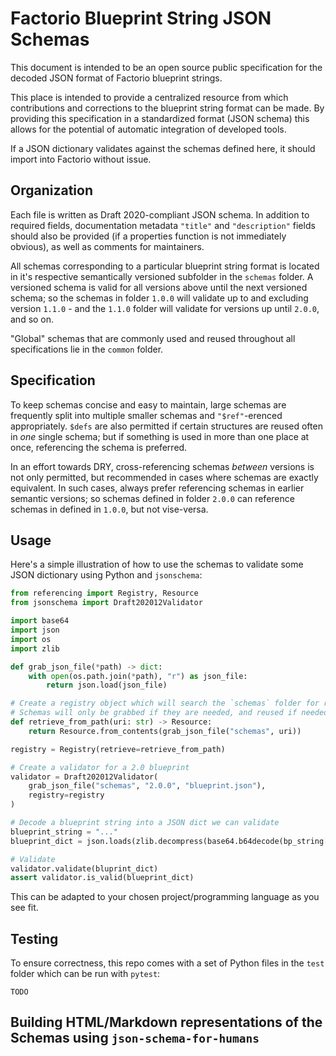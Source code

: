 # Factorio Blueprint String JSON Schemas

This document is intended to be an open source public specification for the decoded JSON format of Factorio blueprint strings. 

This place is intended to provide a centralized resource from which contributions and corrections to the blueprint string format can be made. By providing this specification in a standardized format (JSON schema) this allows for the potential of automatic integration of developed tools.

If a JSON dictionary validates against the schemas defined here, it should import into Factorio without issue.

## Organization

Each file is written as Draft 2020-compliant JSON schema. In addition to required fields, documentation metadata `"title"` and `"description"` fields should also be provided (if a properties function is not immediately obvious), as well as comments for maintainers.

All schemas corresponding to a particular blueprint string format is located in it's respective semantically versioned subfolder in the `schemas` folder. A versioned schema is valid for all versions above until the next versioned schema; so the schemas in folder `1.0.0` will validate up to and excluding version `1.1.0` - and the `1.1.0` folder will validate for versions up until `2.0.0`, and so on.

"Global" schemas that are commonly used and reused throughout all specifications lie in the `common` folder.

## Specification

To keep schemas concise and easy to maintain, large schemas are frequently split into multiple smaller schemas and `"$ref"`-erenced appropriately. `$defs` are also permitted if certain structures are reused often in *one* single schema; but if something is used in more than one place at once, referencing the schema is preferred.

In an effort towards DRY, cross-referencing schemas *between* versions is not only permitted, but recommended in cases where schemas are exactly equivalent. In such cases, always prefer referencing schemas in earlier semantic versions; so schemas defined in folder `2.0.0` can reference schemas in defined in `1.0.0`, but not vise-versa.

## Usage

Here's a simple illustration of how to use the schemas to validate some JSON dictionary using Python and `jsonschema`:

```py
from referencing import Registry, Resource
from jsonschema import Draft202012Validator

import base64
import json
import os
import zlib

def grab_json_file(*path) -> dict:
    with open(os.path.join(*path), "r") as json_file:
        return json.load(json_file)

# Create a registry object which will search the `schemas` folder for references
# Schemas will only be grabbed if they are needed, and reused if needed more than once
def retrieve_from_path(uri: str) -> Resource:
    return Resource.from_contents(grab_json_file("schemas", uri))

registry = Registry(retrieve=retrieve_from_path)

# Create a validator for a 2.0 blueprint
validator = Draft202012Validator(
    grab_json_file("schemas", "2.0.0", "blueprint.json"),
    registry=registry
)

# Decode a blueprint string into a JSON dict we can validate
blueprint_string = "..."
blueprint_dict = json.loads(zlib.decompress(base64.b64decode(bp_string[1:])))

# Validate
validator.validate(bluprint_dict)
assert validator.is_valid(blueprint_dict)
```

This can be adapted to your chosen project/programming language as you see fit.

## Testing

To ensure correctness, this repo comes with a set of Python files in the `test` folder which can be run with `pytest`:

```
TODO
```

## Building HTML/Markdown representations of the Schemas using `json-schema-for-humans`

